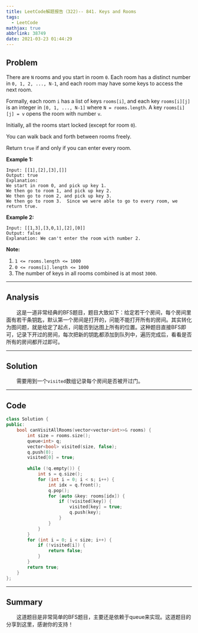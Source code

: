 ```yaml
---
title: LeetCode解题报告（322)-- 841. Keys and Rooms
tags:
  - LeetCode
mathjax: true
abbrlink: 38749
date: 2021-03-23 01:44:29
---
```


## Problem

There are `N` rooms and you start in room `0`.  Each room has a distinct number in `0, 1, 2, ..., N-1`, and each room may have some keys to access the next room. 

Formally, each room `i` has a list of keys `rooms[i]`, and each key `rooms[i][j]` is an integer in `[0, 1, ..., N-1]` where `N = rooms.length`.  A key `rooms[i][j] = v` opens the room with number `v`.

Initially, all the rooms start locked (except for room `0`). 

You can walk back and forth between rooms freely.

Return `true` if and only if you can enter every room.

<!-- more -->

**Example 1:**

```
Input: [[1],[2],[3],[]]
Output: true
Explanation:  
We start in room 0, and pick up key 1.
We then go to room 1, and pick up key 2.
We then go to room 2, and pick up key 3.
We then go to room 3.  Since we were able to go to every room, we return true.
```

**Example 2:**

```
Input: [[1,3],[3,0,1],[2],[0]]
Output: false
Explanation: We can't enter the room with number 2.
```

**Note:**

1. `1 <= rooms.length <= 1000`
2. `0 <= rooms[i].length <= 1000`
3. The number of keys in all rooms combined is at most `3000`.

------

## Analysis

&emsp;&emsp;这是一道非常经典的BFS题目，题目大致如下：给定若干个房间，每个房间里面有若干条钥匙，默认第一个房间是打开的，问能不能打开所有的房间。其实转化为图问题，就是给定了起点，问能否到达图上所有的位置。这种题目直接BFS即可，记录下开过的房间，每次把新的钥匙都添加到队列中，遍历完成后，看看是否所有的房间都开过即可。

------

## Solution

&emsp;&emsp;需要用到一个`visited`数组记录每个房间是否被开过门。

------

## Code

```c++
class Solution {
public:
    bool canVisitAllRooms(vector<vector<int>>& rooms) {
        int size = rooms.size();
        queue<int> q;
        vector<bool> visited(size, false);
        q.push(0);
        visited[0] = true;
        
        while (!q.empty()) {
            int s = q.size();
            for (int i = 0; i < s; i++) {
                int idx = q.front();
                q.pop();
                for (auto &key: rooms[idx]) {
                    if (!visited[key]) {
                        visited[key] = true;
                        q.push(key);
                    }
                }
            }
        }
        for (int i = 0; i < size; i++) {
            if (!visited[i]) {
                return false;
            }
        }
        return true;
    }
};
```

------

## Summary

&emsp;&emsp;这道题目是非常简单的BFS题目，主要还是依赖于queue来实现。这道题目的分享到这里，感谢你的支持！
